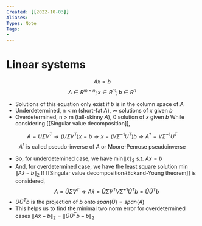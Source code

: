 ```yaml
---
Created: [[2022-10-03]]
Aliases: 
Types: Note
Tags: 
- 
---
```

# Linear systems
$$Ax=b$$
$$A\in R^{m\times n};x\in R^m; b\in R^n$$
- Solutions of this equation only exist if $b$ is in the column space of $A$
- Underdetermined, n < m (short-fat $A$), $\infty$ solutions of $x$ given $b$
- Overdetermined, n > m (tall-skinny $A$), 0 solution of $x$ given $b$
While considering [[Singular value decomposition]], 

$$A=U\Sigma V^T\Rightarrow (U\Sigma V^T)x=b\Rightarrow x=(V\Sigma^{-1}U^T)b\Rightarrow A^\dagger=V\Sigma^{-1}U^T$$
$$A^\dagger\text{ is called pseudo-inverse of }A\text{ or Moore-Penrose pseudoinverse}$$
- So, for underdetemined case, we have $\min\|\tilde x\|_2\text{ s.t. }A\tilde x=b$
- And, for overdetermined case, we have the least square solution $\min \|A\tilde x-b\|_2$
If [[Singular value decomposition#Eckand-Young theorem]] is considered, 
$$A=\tilde U\tilde\Sigma V^T\Rightarrow A\tilde x=\tilde U\tilde\Sigma V^TV\tilde\Sigma^{-1}\tilde U^Tb=\tilde U\tilde U^Tb$$
- $\tilde U\tilde U^Tb$ is the projection of $b$ onto $span(\tilde U)=span(A)$
- This helps us to find the minimal two norm error for overdetermined cases $\|A\tilde x-b\|_2=\|\tilde U\tilde U^Tb-b\|_2$
